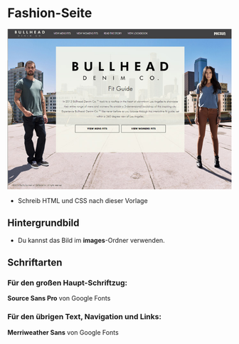 # Fashion-Seite

![draft](drafts/47.bullhead-denim-co.jpg)
* Schreib HTML und CSS nach dieser Vorlage

## Hintergrundbild
* Du kannst das Bild im **images**-Ordner verwenden.

## Schriftarten
### Für den großen Haupt-Schriftzug:
**Source Sans Pro** von Google Fonts

### Für den übrigen Text, Navigation und Links:
**Merriweather Sans** von Google Fonts
